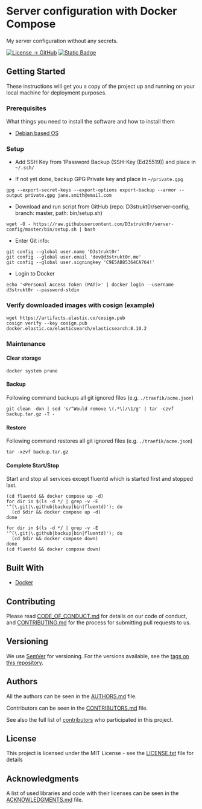 # Server configuration with Docker Compose

My server configuration without any secrets.

[![License -> GitHub](https://img.shields.io/github/license/D3strukt0r/server-config?label=License)](LICENSE.txt)
[![Static Badge](https://img.shields.io/badge/Contributor%20Covenant-2.0-4baaaa)](CODE_OF_CONDUCT.md)

## Getting Started

These instructions will get you a copy of the project up and running on your local machine for deployment purposes.

### Prerequisites

What things you need to install the software and how to install them

* [Debian based OS](https://www.debian.org/)

### Setup

* Add SSH Key from 1Password Backup (SSH-Key (Ed25519)) and place in `~/.ssh/`

* If not yet done, backup GPG Private key and place in `~/private.gpg`

```shell
gpg --export-secret-keys --export-options export-backup --armor --output private.gpg jane.smith@email.com
```

* Download and run script from GitHub (repo: D3strukt0r/server-config, branch: master, path: bin/setup.sh)

```shell
wget -O - https://raw.githubusercontent.com/D3strukt0r/server-config/master/bin/setup.sh | bash
```

* Enter Git info:

```shell
git config --global user.name 'D3strukt0r'
git config --global user.email 'dev@d3strukt0r.me'
git config --global user.signingkey 'C9E5AB85364CA764!'
```

* Login to Docker

```shell
echo '<Personal Access Token (PAT)>' | docker login --username d3strukt0r --password-stdin
```

### Verify downloaded images with cosign (example)

```shell
wget https://artifacts.elastic.co/cosign.pub
cosign verify --key cosign.pub docker.elastic.co/elasticsearch/elasticsearch:8.10.2
```

### Maintenance

#### Clear storage

```shell
docker system prune
```

#### Backup

Following command backups all git ignored files (e.g. `./traefik/acme.json`)

```shell
git clean -dxn | sed 's/^Would remove \(.*\)/\1/g' | tar -czvf backup.tar.gz -T -
```

#### Restore

Following command restores all git ignored files (e.g. `./traefik/acme.json`)

```shell
tar -xzvf backup.tar.gz
```

#### Complete Start/Stop

Start and stop all services except fluentd which is started first and stopped last.

```shell
(cd fluentd && docker compose up -d)
for dir in $(ls -d */ | grep -v -E '^(\.git|\.github|backup|bin|fluentd)'); do
  (cd $dir && docker compose up -d)
done
```

```shell
for dir in $(ls -d */ | grep -v -E '^(\.git|\.github|backup|bin|fluentd)'); do
  (cd $dir && docker compose down)
done
(cd fluentd && docker compose down)
```


## Built With

* [Docker](https://www.docker.com/)

## Contributing

Please read [CODE_OF_CONDUCT.md](CODE_OF_CONDUCT.md) for details on our code of conduct, and [CONTRIBUTING.md](CONTRIBUTING.md) for the process for submitting pull requests to us.

## Versioning

We use [SemVer](https://semver.org/) for versioning. For the versions available, see the [tags on this repository][gh-tags].

## Authors

All the authors can be seen in the [AUTHORS.md](AUTHORS.md) file.

Contributors can be seen in the [CONTRIBUTORS.md](CONTRIBUTORS.md) file.

See also the full list of [contributors][gh-contributors] who participated in this project.

## License

This project is licensed under the MIT License - see the [LICENSE.txt](LICENSE.txt) file for details

## Acknowledgments

A list of used libraries and code with their licenses can be seen in the [ACKNOWLEDGMENTS.md](ACKNOWLEDGMENTS.md) file.

[gh-releases]: https://github.com/D3strukt0r/server-config/releases
[gh-tags]: https://github.com/D3strukt0r/server-config/tags
[gh-contributors]: https://github.com/D3strukt0r/server-config/graphs/contributors
